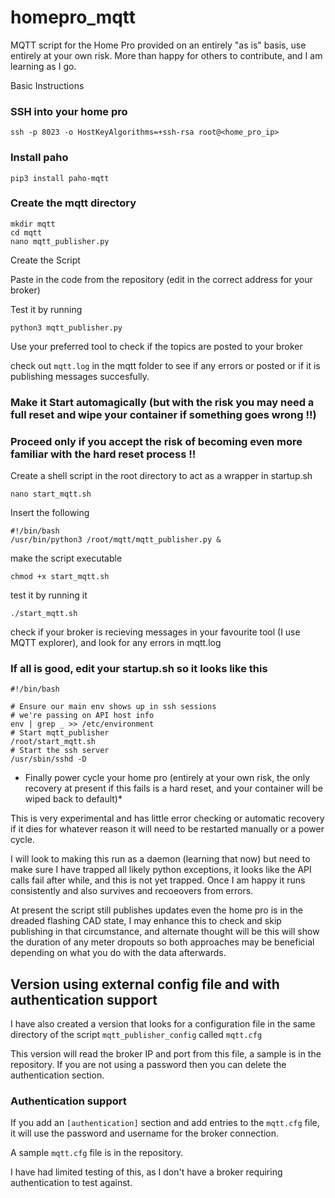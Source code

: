 # homepro_mqtt
MQTT script for the Home Pro provided on an entirely "as is" basis, use entirely at your own risk.  More than happy for others to contribute, and I am learning as I go.

Basic Instructions

### SSH into your home pro

`ssh -p 8023 -o HostKeyAlgorithms=+ssh-rsa root@<home_pro_ip>`

### Install paho

`pip3 install paho-mqtt`

### Create the mqtt directory

```
mkdir mqtt
cd mqtt
nano mqtt_publisher.py
```

Create the Script

Paste in the code from the repository (edit in the correct address for your broker)

Test it by running 

`python3 mqtt_publisher.py`

Use your preferred tool to check if the topics are posted to your broker

check out `mqtt.log` in the mqtt folder to see if any errors or posted or if it is publishing messages succesfully.

### Make it Start automagically (but with the risk you may need a full reset and wipe your container if something goes wrong !!)
### Proceed only if you accept the risk of becoming even more familiar with the hard reset process !!

Create a shell script in the root directory to act as a wrapper in startup.sh

`nano start_mqtt.sh`

Insert the following
```
#!/bin/bash
/usr/bin/python3 /root/mqtt/mqtt_publisher.py &
```
make the script executable

`chmod +x start_mqtt.sh`

test it by running it

`./start_mqtt.sh`

check if your broker is recieving messages in your favourite tool (I use MQTT explorer), and look for any errors in mqtt.log

### If all is good, edit your startup.sh so it looks like this

```
#!/bin/bash

# Ensure our main env shows up in ssh sessions
# we're passing on API host info
env | grep _ >> /etc/environment
# Start mqtt_publisher
/root/start_mqtt.sh
# Start the ssh server
/usr/sbin/sshd -D
```
* Finally power cycle your home pro (entirely at your own risk, the only recovery at present if this fails is a hard reset, and your container will be wiped back to default)*

This is very experimental and has little error checking or automatic recovery if it dies for whatever reason it will need to be restarted manually or a power cycle.

I will look to making this run as a daemon (learning that now) but need to make sure I have trapped all likely python exceptions, it looks like the API calls fail after while, and this is not yet trapped.  Once I am happy it runs consistently and also survives and recoeovers from errors.

At present the script still publishes updates even the home pro is in the dreaded flashing CAD state, I may enhance this to check and skip publishing in that circumstance, and alternate thought will be this will show the duration of any meter dropouts so both approaches may be beneficial depending on what you do with the data afterwards.

## Version using external config file and with authentication support

I have also created a version that looks for a configuration file in the same directory of the script `mqtt_publisher_config` called `mqtt.cfg`

This version will read the broker IP and port from this file, a sample is in the repository.  If you are not using a password then you can delete the authentication section.

### Authentication support

If you add an `[authentication]` section and add entries to the `mqtt.cfg` file, it will use the password and username for the broker connection.

A sample `mqtt.cfg` file is in the repository.

I have had limited testing of this, as I don't have a broker requiring authentication to test against.


